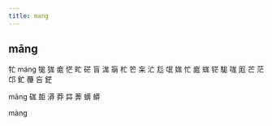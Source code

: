 ```yaml
---
title: mang
---
```


## māng
牤
máng
牻
狵
痝
恾
盳
硭
盲
浝
朚
杧
笀
杗
汒
尨
氓
娏
忙
庬
蛖
铓
駹
哤
厖
芒
茫
邙
釯
蘉
吂
鋩














mǎng
硥
壾
漭
莽
茻
莾
蠎
蟒







màng
